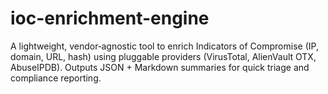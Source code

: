 # ioc-enrichment-engine
A lightweight, vendor‑agnostic tool to enrich Indicators of Compromise (IP, domain, URL, hash) using pluggable providers (VirusTotal, AlienVault OTX, AbuseIPDB). Outputs JSON + Markdown summaries for quick triage and compliance reporting.
